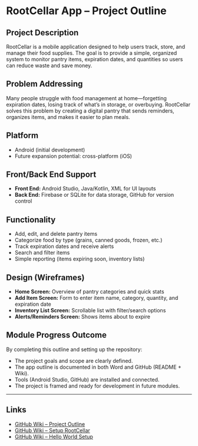 # RootCellar App – Project Outline

## Project Description
RootCellar is a mobile application designed to help users track, store, and manage their food supplies. The goal is to provide a simple, organized system to monitor pantry items, expiration dates, and quantities so users can reduce waste and save money.

## Problem Addressing
Many people struggle with food management at home—forgetting expiration dates, losing track of what’s in storage, or overbuying. RootCellar solves this problem by creating a digital pantry that sends reminders, organizes items, and makes it easier to plan meals.

## Platform
- Android (initial development)
- Future expansion potential: cross-platform (iOS)

## Front/Back End Support
- **Front End:** Android Studio, Java/Kotlin, XML for UI layouts  
- **Back End:** Firebase or SQLite for data storage, GitHub for version control

## Functionality
- Add, edit, and delete pantry items  
- Categorize food by type (grains, canned goods, frozen, etc.)  
- Track expiration dates and receive alerts  
- Search and filter items  
- Simple reporting (items expiring soon, inventory lists)

## Design (Wireframes)
- **Home Screen:** Overview of pantry categories and quick stats  
- **Add Item Screen:** Form to enter item name, category, quantity, and expiration date  
- **Inventory List Screen:** Scrollable list with filter/search options  
- **Alerts/Reminders Screen:** Shows items about to expire  


## Module Progress Outcome
By completing this outline and setting up the repository:
- The project goals and scope are clearly defined.  
- The app outline is documented in both Word and GitHub (README + Wiki).  
- Tools (Android Studio, GitHub) are installed and connected.  
- The project is framed and ready for development in future modules.

---

## Links
- [GitHub Wiki – Project Outline](https://github.com/SkywalkerVisions/Chapter1HelloWorld/wiki/Project-Outline:-RootCellar-(Module-2))  
- [GitHub Wiki – Setup RootCellar](https://github.com/SkywalkerVisions/Chapter1HelloWorld/wiki/Setup-RootCellar)  
- [GitHub Wiki – Hello World Setup](https://github.com/SkywalkerVisions/Chapter1HelloWorld/wiki/Hello-World-Setup)
